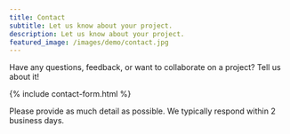 ```yaml
---
title: Contact
subtitle: Let us know about your project.
description: Let us know about your project.
featured_image: /images/demo/contact.jpg
---
```


Have any questions, feedback, or want to collaborate on a project? Tell us about it!

{% include contact-form.html %}

Please provide as much detail as possible. We typically respond within 2 business days.
